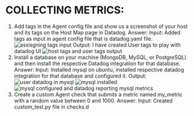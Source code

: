 # COLLECTING METRICS:
1. Add tags in the Agent config file and show us a screenshot of your host and its tags on the Host Map page in Datadog.
Answer: Input: Added tags as input in agent config file that is datadog.yaml file. 
![assisgning tags input](https://user-images.githubusercontent.com/47703847/52916135-e8511300-32a9-11e9-85a5-7937532162bb.png)
Output: I have created User tags to play with datadog UI
![host tags and user tags output](https://user-images.githubusercontent.com/47703847/52916383-bab99900-32ac-11e9-8e6f-a722298dbd73.png)
2. Install a database on your machine (MongoDB, MySQL, or PostgreSQL) and then install the respective Datadog integration for that database.
Answer: Input: Installed mysql on ubuntu, installed respective datadog integration for that database and configured it.
Output: ![user datadog in mysql](https://user-images.githubusercontent.com/47703847/52916498-323bf800-32ae-11e9-80ee-a78af8e42142.png)
![mysql installed](https://user-images.githubusercontent.com/47703847/52917191-6c10fc80-32b6-11e9-84f1-9b489e548c6a.png)
![mysql configured and datadog reporting mysql metrics](https://user-images.githubusercontent.com/47703847/52917219-e3df2700-32b6-11e9-9d77-9340b27031e7.png)
3. Create a custom Agent check that submits a metric named my_metric with a random value between 0 and 1000.
Answer: Input: Created custom_test.py file in checks.d 
 

